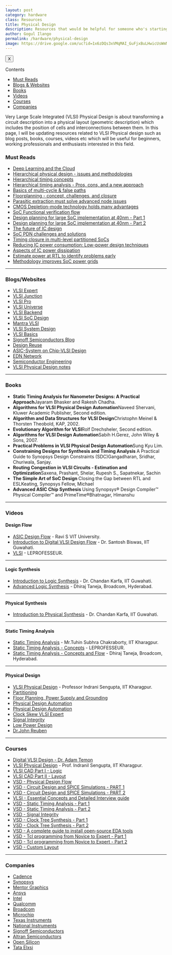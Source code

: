 ```yaml
---
layout: post
category: hardware
class: Resources
title: Physical Design
description: Resources that would be helpful for someone who's starting his career as a Physical Design Engineer.
author: Gogul Ilango
permalink: /hardware/physical-design
image: https://drive.google.com/uc?id=1x6zDQs3xVMqMAI_GuFjxBuLHwicUsWmN
---
```


<div class="sidebar_tracker" id="sidebar_tracker">
  <button onclick="closeSidebar('sidebar_tracker_content')">X</button>
  <p onclick="showSidebar('sidebar_tracker_content')">Contents</p>
  <ul id="sidebar_tracker_content">
    <li><a class="sidebar_links" onclick="handleSideBarLinks(this.id)" id="link_1" href="#must-reads">Must Reads</a></li>
    <li><a class="sidebar_links" onclick="handleSideBarLinks(this.id)" id="link_2" href="#blogs-websites">Blogs & Websites</a></li>
    <li><a class="sidebar_links" onclick="handleSideBarLinks(this.id)" id="link_3" href="#books">Books</a></li>
    <li><a class="sidebar_links" onclick="handleSideBarLinks(this.id)" id="link_4" href="#videos">Videos</a></li>
    <li><a class="sidebar_links" onclick="handleSideBarLinks(this.id)" id="link_5" href="#courses">Courses</a></li>
    <li><a class="sidebar_links" onclick="handleSideBarLinks(this.id)" id="link_6" href="#companies">Companies</a></li>
  </ul>
</div>

Very Large Scale Integrated (VLSI) Physical Design is about transforming a circuit description into a physical layout (geometric description) which includes the position of cells and interconnections between them. In this page, I will be updating resources related to VLSI Physical design such as blog posts, books, courses, videos etc which will be useful for beginners, working professionals and enthusiasts interested in this field.

<div class="resources">

  <h3 id="must-reads">Must Reads</h3>

  <ul>
    <li><a href="https://community.cadence.com/cadence_blogs_8/b/breakfast-bytes/posts/deep-learning-and-the-cloud" target="_blank">Deep Learning and the Cloud</a></li>
    <li><a href="https://www.edn.com/design/integrated-circuit-design/4418334/Hierarchical-physical-design-issues-and-methodologies" target="_blank">Hierarchical physical design - issues and methodologies</a></li>
    <li><a href="https://www.edn.com/design/integrated-circuit-design/4423327/Hierarchical-timing-concepts" target="_blank">Hierarchical timing concepts</a></li>
    <li><a href="https://www.edn.com/design/integrated-circuit-design/4430419/Hierarchical-timing-analysis--Pros--cons--and-a-new-approach" target="_blank">Hierarchical timing analysis - Pros, cons, and a new approach</a></li>
    <li><a href="https://www.edn.com/design/integrated-circuit-design/4433229/Basics-of-multi-cycle---false-paths" target="_blank">Basics of multi-cycle & false paths</a></li>
    <li><a href="https://www.edn.com/design/integrated-circuit-design/4396580/Floorplanning--concept--challenges--and-closure" target="_blank">Floorplanning - concept, challenges, and closure</a></li>
    <li><a href="https://www.edn.com/design/integrated-circuit-design/4460621/Parasitic-extraction-must-solve-advanced-node-issues" target="_blank">Parasitic extraction must solve advanced node issues</a></li>
    <li><a href="https://www.edn.com/design/integrated-circuit-design/4460423/CMOS-Depletion-mode-technology-holds-many-advantages" target="_blank">CMOS Depletion-mode technology holds many advantages</a></li>
    <li><a href="https://www.edn.com/design/integrated-circuit-design/4459168/SoC-Functional-verification-flow" target="_blank">SoC Functional verification flow</a></li>
    <li><a href="https://www.edn.com/design/integrated-circuit-design/4413580/1/Design-planning-for-large-SoC-implementation-at-40nm--Guaranteeing-predictable-schedule-and-first-pass-silicon-success" target="_blank">Design planning for large SoC implementation at 40nm - Part 1</a></li>
    <li><a href="https://www.edn.com/design/integrated-circuit-design/4418323/Design-planning-for-large-SoC-implementation-at-40nm---Part-2" target="_blank">Design planning for large SoC implementation at 40nm - Part 2</a></li>
    <li><a href="https://www.edn.com/design/integrated-circuit-design/4442375/The-future-of-IC-design" target="_blank">The future of IC design</a></li>
    <li><a href="https://www.edn.com/design/integrated-circuit-design/4440822/SoC-PDN-challenges-and-solutions" target="_blank">SoC PDN challenges and solutions</a></li>
    <li><a href="https://www.edn.com/design/integrated-circuit-design/4440519/Timing-closure-in-multi-level-partitioned-SoCs" target="_blank">Timing closure in multi-level partitioned SoCs</a></li>
    <li><a href="https://www.edn.com/design/integrated-circuit-design/4440415/Reducing-IC-power-consumption--Low-power-design-techniques" target="_blank">Reducing IC power consumption: Low-power design techniques</a></li>
    <li><a href="https://www.edn.com/design/integrated-circuit-design/4440402/Aspects-of-IC-power-dissipation" target="_blank">Aspects of IC power dissipation</a></li>
    <li><a href="https://www.edn.com/design/integrated-circuit-design/4440079/Estimate-power-at-RTL-to-identify-problems-early" target="_blank">Estimate power at RTL to identify problems early</a></li>
    <li><a href="https://www.edn.com/design/integrated-circuit-design/4439723/Methodology-improves-SoC-power-grids" target="_blank">Methodology improves SoC power grids</a></li>
  </ul>

  <hr>

  <h3 id="blogs-websites">Blogs/Websites</h3>

  <ul>
    <li><a href="http://www.vlsi-expert.com/p/content.html" target="_blank">VLSI Expert</a></li>
    <li><a href="http://www.vlsijunction.com/" target="_blank">VLSI Junction</a></li>
    <li><a href="http://vlsi.pro/category/back-end/physical-design-pnr/" target="_blank">VLSI Pro</a></li>
    <li><a href="http://vlsiuniverse.blogspot.in/" target="_blank">VLSI Universe</a></li>
    <li><a href="http://vlsipd.blogspot.in/" target="_blank">VLSI Backend</a></li>
    <li><a href="http://vlsi-soc.blogspot.in/" target="_blank">VLSI SoC Design</a></li>
    <li><a href="http://mantravlsi.blogspot.in/" target="_blank">Mantra VLSI</a></li>
    <li><a href="https://www.vlsisystemdesign.com/blogs/" target="_blank">VLSI System Design</a></li>
    <li><a href="http://vlsibyjim.blogspot.in/p/introduction.html" target="_blank">VLSI Basics</a></li>
    <li><a href="http://www.signoffsemi.com/blog/" target="_blank">Signoff Semiconductors Blog</a></li>
    <li><a href="https://www.design-reuse.com/" target="_blank">Design Reuse</a></li>
    <li><a href="http://asic-soc.blogspot.in/p/physical-design.html" target="_blank">ASIC-System on Chip-VLSI Design</a></li>
    <li><a href="https://www.edn.com/" target="_blank">EDN Network</a></li>
    <li><a href="https://semiengineering.com/" target="_blank">Semiconductor Engineering</a></li>
    <li><a href="https://www.slideshare.net/yayavaram/vlsi-physical-designnotes" target="_blank">VLSI Physical Design notes</a></li>
  </ul>

  <hr>

  <h3 id="books">Books</h3>

  <ul>
    <li><b>Static Timing Analysis for Nanometer Designs: A Practical Approach</b><span>Jayaram Bhasker and Rakesh Chadha.</span></li>
    <li><b>Algorithms for VLSI Physical Design Automation</b><span>Naveed Shervani, Kluwer Academic Publisher, Second edition.</span></li>
    <li><b>Algorithm and Data Structures for VLSI Design</b><span>Christophn Meinel & Thorsten Theobold, KAP, 2002.</span></li>
    <li><b>Evolutionary Algorithm for VLSI</b><span>Rolf Drechsheler, Second edition.</span></li>
    <li><b>Algorithms for VLSI Design Automation</b><span>Sabih H.Gerez, John Wiley & Sons, 2007.</span></li>
    <li><b>Practical Problems in VLSI Physical Design Automation</b><span>Sung Kyu Lim.</span></li>
    <li><b>Constraining Designs for Synthesis and Timing Analysis </b>A Practical Guide to Synopsys Design Constraints (SDC)<span>Gangadharan, Sridhar, Churiwala, Sanjay.</span></li>
    <li><b>Routing Congestion in VLSI Circuits - Estimation and Optimization</b><span>Saxena, Prashant, Shelar, Rupesh S., Sapatnekar, Sachin</span></li>
    <li><b>The Simple Art of SoC Design </b>Closing the Gap between RTL and ESL<span>Keating, Synopsys Fellow, Michael</span></li>
    <li><b>Advanced ASIC Chip Synthesis </b>Using Synopsys® Design Compiler™ Physical Compiler™ and PrimeTime®<span>Bhatnagar, Himanshu</span></li>
  </ul>

  <hr>

  <h3 id="videos">Videos</h3>

  <h4>Design Flow</h4>
  <ul>
    <li><a href="https://www.youtube.com/watch?v=Y2PQzc9Gqsw" target="_blank">ASIC Design Flow</a> - Ravi S VIT University.</li>
    <li><a href="https://www.youtube.com/watch?v=CEUkXWmejf4" target="_blank">Introduction to Digital VLSI Design Flow</a> - Dr. Santosh Biswas, IIT Guwahati.</li>
    <li><a href="https://www.youtube.com/playlist?list=PLFhizsGPFKt8gz-bYlKMDCgBKwxMc33H2" target="_blank">VLSI</a> - LEPROFESSEUR.</li>
  </ul>

  <hr>

  <h4>Logic Synthesis</h4>
  <ul>
    <li><a href="https://www.youtube.com/watch?v=EtJ1NMEGE_o" target="_blank">Introduction to Logic Synthesis</a> - Dr. Chandan Karfa, IIT Guwahati.</li>
    <li><a href="https://www.youtube.com/playlist?list=PLbMVogVj5nJQe0_9YJlN9S7ktkA8DI-fL" target="_blank">Advanced Logic Synthesis</a> - Dhiraj Taneja, Broadcom, Hyderabad.</li>
  </ul>

  <hr>

  <h4>Physical Synthesis</h4>
  <ul>
    <li><a href="https://www.youtube.com/watch?v=vuNkKF7KXDg" target="_blank">Introduction to Physical Synthesis</a> - Dr. Chandan Karfa, IIT Guwahati.</li>
  </ul>

  <hr>

  <h4>Static Timing Analysis</h4>
  <ul>
    <li><a href="https://www.youtube.com/watch?v=mrY0MzCBgAo" target="_blank">Static Timing Analysis</a> - Mr.Tuhin Subhra Chakraborty, IIT Kharagpur.</li>
    <li><a href="https://www.youtube.com/watch?v=hFGq3XdtgeM" target="_blank">Static Timing Analysis - Concepts</a> - LEPROFESSEUR.</li>
    <li><a href="https://www.youtube.com/watch?v=Vo5VS5rJtyU" target="_blank">Static Timing Analysis - Concepts and Flow</a> - Dhiraj Taneja, Broadcom, Hyderabad.</li>
  </ul>

  <hr>

  <h4>Physical Design</h4>
  <ul>
    <li><a href="https://www.youtube.com/playlist?list=PLTAvdVByP3pEhKSbHLl05AwZgEuuH-aa6" target="_blank">VLSI Physical Design</a> - Professor Indrani Sengupta, IIT Kharagpur.</li>
    <li><a href="https://www.youtube.com/watch?v=KTJHN6OhcAM" target="_blank">Partitioning</a></li>
    <li><a href="https://www.youtube.com/watch?v=qSwGeigfD7M" target="_blank">Floor Planning, Power Supply and Grounding</a></li>
    <li><a href="https://www.youtube.com/watch?v=lgnJvFNyMfI" target="_blank">Physical Design Automation</a></li>
    <li><a href="https://www.youtube.com/watch?v=ZNefEkBCjEU" target="_blank">Physical Design Automation</a></li>
    <li><a href="https://www.youtube.com/playlist?list=PL7RgIZHyx4rXCVOC1h4EkyZvnm5MpVZHY" target="_blank">Clock Skew VLSI Expert</a></li>
    <li><a href="https://www.youtube.com/watch?v=A6W5A8L9vu8" target="_blank">Signal Integrity</a></li>
    <li><a href="https://www.youtube.com/watch?v=krSV3pfQS6Q&list=PLU_fMOx2_ziu0HM-ycywg_L-Yz2zsgK0p&index=3" target="_blank">Low Power Design</a></li>
    <li><a href="https://www.youtube.com/channel/UCXpT8JbMgRDU8twicEUzHaw" target="_blank">Dr.John Reuben</a></li>
  </ul>

  <hr>

  <h3 id="courses">Courses</h3>

  <ul>
    <li><a href="https://www.youtube.com/playlist?list=PLZU5hLL_713x0_AV_rVbay0pWmED7992G" target="_blank">Digital VLSI Design - Dr. Adam Temon</a></li>
    <li><a href="https://onlinecourses.nptel.ac.in/noc17_cs15/preview" target="_blank">VLSI Physical Design</a> - Prof. Indranil Sengupta, IIT Kharagpur.</li>
    <li><a href="https://www.coursera.org/learn/vlsi-cad-logic" target="_blank">VLSI CAD Part I - Logic</a></li>
    <li><a href="https://www.coursera.org/learn/vlsi-cad-layout" target="_blank">VLSI CAD Part II - Layout</a></li>
    <li><a href="https://www.udemy.com/vlsi-academy-physical-design-flow/learn/v4/overview" target="_blank">VSD - Physical Design Flow</a></li>
    <li><a href="https://www.udemy.com/vlsi-academy-circuit-design/" target="_blank">VSD - Circuit Design and SPICE Simulations - PART 1</a></li>
    <li><a href="https://www.udemy.com/vlsi-academy-circuit-design-part2/" target="_blank">VSD - Circuit Design and SPICE Simulations - PART 2</a></li>
    <li><a href="https://www.udemy.com/vlsi-academy/learn/v4/overview" target="_blank">VLSI - Essential Concepts and Detailed Interview guide</a></li>
    <li><a href="https://www.udemy.com/vlsi-academy-sta-checks/" target="_blank">VSD - Static Timing Analysis - Part 1</a></li>
    <li><a href="https://www.udemy.com/vlsi-academy-sta-checks-2/" target="_blank">VSD - Static Timing Analysis - Part 2</a></li>
    <li><a href="https://www.udemy.com/vlsi-academy-crosstalk/" target="_blank">VSD - Signal Integrity</a></li>
    <li><a href="https://www.udemy.com/vlsi-academy-clock-tree-synthesis/" target="_blank">VSD - Clock Tree Synthesis - Part 1</a></li>
    <li><a href="https://www.udemy.com/vlsi-academy-clock-tree-synthesis-part2/" target="_blank">VSD - Clock Tree Synthesis - Part 2</a></li>
    <li><a href="https://www.udemy.com/vsd-a-complete-guide-to-install-open-source-eda-tools/" target="_blank">VSD - A complete guide to install open-source EDA tools</a></li>
    <li><a href="https://www.udemy.com/vsd-tcl-programming-from-novice-to-expert/" target="_blank">VSD - Tcl programming from Novice to Expert - Part 1</a></li>
    <li><a href="https://www.udemy.com/vsd-tcl-programming-from-novice-to-expert-part-2/" target="_blank">VSD - Tcl programming from Novice to Expert - Part 2</a></li>
    <li><a href="https://www.udemy.com/vlsi-academy-custom-layout/" target="_blank">VSD - Custom Layout</a></li>
  </ul>  

  <hr>

  <h3 id="companies">Companies</h3>
  <ul>
    <li><a href="https://www.cadence.com/" target="_blank">Cadence</a></li>
    <li><a href="https://www.synopsys.com/" target="_blank">Synopsys</a></li>
    <li><a href="https://www.mentor.com/india/" target="_blank">Mentor Graphics</a></li>
    <li><a href="https://www.ansys.com/en-in/" target="_blank">Ansys</a></li>
    <li><a href="https://www.intel.in/content/www/in/en/homepage.html" target="_blank">Intel</a></li>
    <li><a href="https://www.qualcomm.com/" target="_blank">Qualcomm</a></li>
    <li><a href="https://www.broadcom.com/" target="_blank">Broadcom</a></li>
    <li><a href="https://www.microchip.com/" target="_blank">Microchip</a></li>
    <li><a href="http://www.ti.com/" target="_blank">Texas Instruments</a></li>
    <li><a href="http://www.ni.com/en-in.html" target="_blank">National Instruments</a></li>
    <li><a href="http://www.signoffsemi.com/" target="_blank">Signoff Semiconductors</a></li>
    <li><a href="https://www.altran.com/in/en/integrated_solution/altran-embedded-semiconductor-services/" target="_blank">Altran Semiconductors</a></li>
    <li><a href="https://www.open-silicon.com/" target="_blank">Open Silicon</a></li>
    <li><a href="https://www.open-silicon.com/https://www.tataelxsi.com/" target="_blank">Tata Elxsi</a></li>
  </ul>
</div>